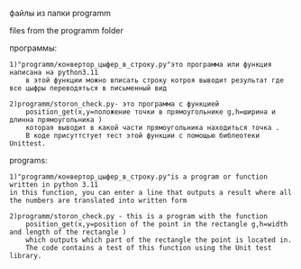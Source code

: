 
файлы из папки programm

files from the programm folder

программы:

    1)"programm/конвертор_цыфер_в_строку.py"это программа или функция написана на python3.11 
        в этой функции можно вписать строку котроя выводит результат где все цыфры переводяться в письменный вид
    
    2)programm/storon_check.py- это программа с функцией
        position_get(x,y=положение точки в прямоугольнике g,h=ширина и длинна прямоугольника )
        которая выводит в какой части прямоугольника находиться точка .
        В коде присуттстует тест этой функции с помощью библеотеки Unittest.


programs:

    1)"programm/конвертор_цыфер_в_строку.py"is a program or function written in python 3.11
    in this function, you can enter a line that outputs a result where all the numbers are translated into written form
    
    2)programm/storon_check.py - this is a program with the function
        position_get(x,y=position of the point in the rectangle g,h=width and length of the rectangle )
        which outputs which part of the rectangle the point is located in.
        The code contains a test of this function using the Unit test library.
        
    
            
    

